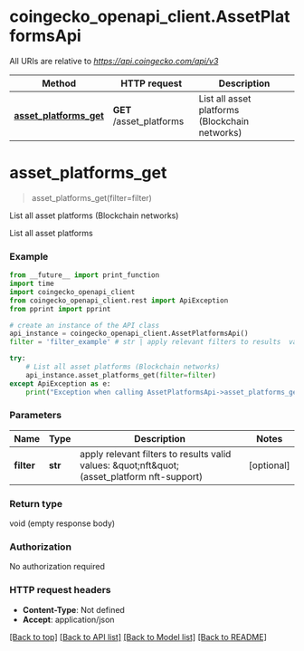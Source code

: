 # coingecko_openapi_client.AssetPlatformsApi

All URIs are relative to *https://api.coingecko.com/api/v3*

Method | HTTP request | Description
------------- | ------------- | -------------
[**asset_platforms_get**](AssetPlatformsApi.md#asset_platforms_get) | **GET** /asset_platforms | List all asset platforms (Blockchain networks)


# **asset_platforms_get**
> asset_platforms_get(filter=filter)

List all asset platforms (Blockchain networks)

List all asset platforms

### Example
```python
from __future__ import print_function
import time
import coingecko_openapi_client
from coingecko_openapi_client.rest import ApiException
from pprint import pprint

# create an instance of the API class
api_instance = coingecko_openapi_client.AssetPlatformsApi()
filter = 'filter_example' # str | apply relevant filters to results  valid values: \"nft\" (asset_platform nft-support) (optional)

try:
    # List all asset platforms (Blockchain networks)
    api_instance.asset_platforms_get(filter=filter)
except ApiException as e:
    print("Exception when calling AssetPlatformsApi->asset_platforms_get: %s\n" % e)
```

### Parameters

Name | Type | Description  | Notes
------------- | ------------- | ------------- | -------------
 **filter** | **str**| apply relevant filters to results  valid values: \&quot;nft\&quot; (asset_platform nft-support) | [optional] 

### Return type

void (empty response body)

### Authorization

No authorization required

### HTTP request headers

 - **Content-Type**: Not defined
 - **Accept**: application/json

[[Back to top]](#) [[Back to API list]](../README.md#documentation-for-api-endpoints) [[Back to Model list]](../README.md#documentation-for-models) [[Back to README]](../README.md)

